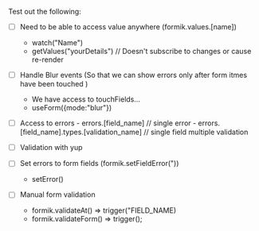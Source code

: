 Test out the following: 

- [ ] Need to be able to access value anywhere  (formik.values.[name])
    
    - watch("Name")
    - getValues("yourDetails") // Doesn't subscribe to changes or cause re-render
- [ ] Handle Blur events (So that we can show errors only after form itmes have been touched )
     - We have access to touchFields...
     - useForm({mode:"blur"})
- [ ] Access to errors 
      - errors.[field_name] // single error
      - errors.[field_name].types.[validation_name] // single field multiple validation
- [ ] Validation with yup
- [ ] Set errors to form fields (formik.setFieldError("))
    - setError()
- [ ] Manual form validation
    - formik.validateAt() => trigger("FIELD_NAME)
    - formik.validateForm() => trigger();
